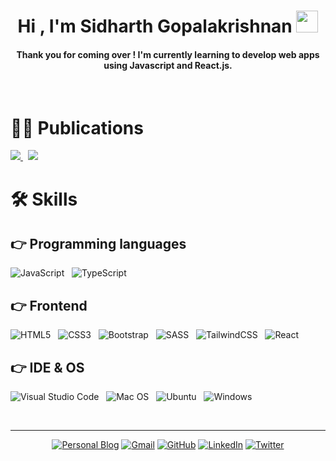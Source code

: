 <h1 align="center">Hi , I'm Sidharth Gopalakrishnan <img src="https://media.giphy.com/media/hvRJCLFzcasrR4ia7z/giphy.gif" width="35"></h1>
<h4 align="center">
	Thank you for coming over ! I'm currently learning to develop web apps using Javascript and React.js.
</h4>
<br>

# ✍🏻 Publications

<a href="https://sid3108.hashnode.dev" target="_blank">
  <img  src="https://img.shields.io/badge/Hashnode-2962FF?style=for-the-badge&logo=hashnode&logoColor=white" />
</a>
&nbsp;
<a href="https://medium.com/@sidharthgopalakrishnan" target="_blank">
  <img  src="https://img.shields.io/badge/Medium-12100E?style=for-the-badge&logo=medium&logoColor=white" />
</a>


# 🛠️ Skills

## 👉 Programming languages

![JavaScript](https://img.shields.io/badge/javascript-%23323330.svg?style=for-the-badge&logo=javascript&logoColor=%23F7DF1E) &nbsp; ![TypeScript](https://img.shields.io/badge/typescript-%23007ACC.svg?style=for-the-badge&logo=typescript&logoColor=white)

## 👉 Frontend

![HTML5](https://img.shields.io/badge/html5-%23E34F26.svg?style=for-the-badge&logo=html5&logoColor=white) &nbsp; ![CSS3](https://img.shields.io/badge/css3-%231572B6.svg?style=for-the-badge&logo=css3&logoColor=white) &nbsp; ![Bootstrap](https://img.shields.io/badge/bootstrap-%23563D7C.svg?style=for-the-badge&logo=bootstrap&logoColor=white) &nbsp; ![SASS](https://img.shields.io/badge/SASS-hotpink.svg?style=for-the-badge&logo=SASS&logoColor=white) &nbsp; ![TailwindCSS](https://img.shields.io/badge/tailwindcss-%2338B2AC.svg?style=for-the-badge&logo=tailwind-css&logoColor=white) &nbsp; ![React](https://img.shields.io/badge/react-%2320232a.svg?style=for-the-badge&logo=react&logoColor=%2361DAFB) &nbsp;


## 👉 IDE & OS

![Visual Studio Code](https://img.shields.io/badge/Visual%20Studio%20Code-0078d7.svg?style=for-the-badge&logo=visual-studio-code&logoColor=white) &nbsp; ![Mac OS](https://img.shields.io/badge/mac%20os-000000?style=for-the-badge&logo=macos&logoColor=F0F0F0) &nbsp; ![Ubuntu](https://img.shields.io/badge/Ubuntu-E95420?style=for-the-badge&logo=ubuntu&logoColor=white) &nbsp; ![Windows](https://img.shields.io/badge/Windows-0078D6?style=for-the-badge&logo=windows&logoColor=white)

<br />
<hr/>

<p align="center">
  <a href="https://rehansattar.now.sh/"><img src="https://img.icons8.com/bubbles/50/000000/web.png" alt="Personal Blog"/></a>
	<a href="mailto:sidharthgopalakrishnan@gmail.com"><img src="https://img.icons8.com/bubbles/50/000000/gmail.png" alt="Gmail"/></a>
	<a href="https://github.com/iamlovingawareness"><img src="https://img.icons8.com/bubbles/50/000000/github.png" alt="GitHub"/></a>
	<a href="https://www.linkedin.com/in/sidharth3108/"><img src="https://img.icons8.com/bubbles/50/000000/linkedin.png" alt="LinkedIn"/></a>
	<a href="https://twitter.com/"><img src="https://img.icons8.com/bubbles/50/000000/twitter.png" alt="Twitter"/></a>
</p>
